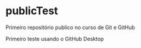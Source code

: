 # publicTest
 Primeiro repositório publico no curso de Git e GitHub

 Primeiro teste usando o GitHub Desktop

